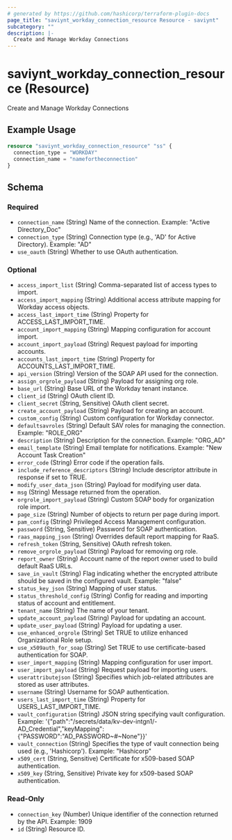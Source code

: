 ```yaml
---
# generated by https://github.com/hashicorp/terraform-plugin-docs
page_title: "saviynt_workday_connection_resource Resource - saviynt"
subcategory: ""
description: |-
  Create and Manage Workday Connections
---
```


# saviynt_workday_connection_resource (Resource)

Create and Manage Workday Connections

## Example Usage

```terraform
resource "saviynt_workday_connection_resource" "ss" {
  connection_type = "WORKDAY"
  connection_name = "namefortheconnection"
}
```

<!-- schema generated by tfplugindocs -->
## Schema

### Required

- `connection_name` (String) Name of the connection. Example: "Active Directory_Doc"
- `connection_type` (String) Connection type (e.g., 'AD' for Active Directory). Example: "AD"
- `use_oauth` (String) Whether to use OAuth authentication.

### Optional

- `access_import_list` (String) Comma-separated list of access types to import.
- `access_import_mapping` (String) Additional access attribute mapping for Workday access objects.
- `access_last_import_time` (String) Property for ACCESS_LAST_IMPORT_TIME.
- `account_import_mapping` (String) Mapping configuration for account import.
- `account_import_payload` (String) Request payload for importing accounts.
- `accounts_last_import_time` (String) Property for ACCOUNTS_LAST_IMPORT_TIME.
- `api_version` (String) Version of the SOAP API used for the connection.
- `assign_orgrole_payload` (String) Payload for assigning org role.
- `base_url` (String) Base URL of the Workday tenant instance.
- `client_id` (String) OAuth client ID.
- `client_secret` (String, Sensitive) OAuth client secret.
- `create_account_payload` (String) Payload for creating an account.
- `custom_config` (String) Custom configuration for Workday connector.
- `defaultsavroles` (String) Default SAV roles for managing the connection. Example: "ROLE_ORG"
- `description` (String) Description for the connection. Example: "ORG_AD"
- `email_template` (String) Email template for notifications. Example: "New Account Task Creation"
- `error_code` (String) Error code if the operation fails.
- `include_reference_descriptors` (String) Include descriptor attribute in response if set to TRUE.
- `modify_user_data_json` (String) Payload for modifying user data.
- `msg` (String) Message returned from the operation.
- `orgrole_import_payload` (String) Custom SOAP body for organization role import.
- `page_size` (String) Number of objects to return per page during import.
- `pam_config` (String) Privileged Access Management configuration.
- `password` (String, Sensitive) Password for SOAP authentication.
- `raas_mapping_json` (String) Overrides default report mapping for RaaS.
- `refresh_token` (String, Sensitive) OAuth refresh token.
- `remove_orgrole_payload` (String) Payload for removing org role.
- `report_owner` (String) Account name of the report owner used to build default RaaS URLs.
- `save_in_vault` (String) Flag indicating whether the encrypted attribute should be saved in the configured vault. Example: "false"
- `status_key_json` (String) Mapping of user status.
- `status_threshold_config` (String) Config for reading and importing status of account and entitlement.
- `tenant_name` (String) The name of your tenant.
- `update_account_payload` (String) Payload for updating an account.
- `update_user_payload` (String) Payload for updating a user.
- `use_enhanced_orgrole` (String) Set TRUE to utilize enhanced Organizational Role setup.
- `use_x509auth_for_soap` (String) Set TRUE to use certificate-based authentication for SOAP.
- `user_import_mapping` (String) Mapping configuration for user import.
- `user_import_payload` (String) Request payload for importing users.
- `userattributejson` (String) Specifies which job-related attributes are stored as user attributes.
- `username` (String) Username for SOAP authentication.
- `users_last_import_time` (String) Property for USERS_LAST_IMPORT_TIME.
- `vault_configuration` (String) JSON string specifying vault configuration. Example: '{"path":"/secrets/data/kv-dev-intgn1/-AD_Credential","keyMapping":{"PASSWORD":"AD_PASSWORD~#~None"}}'
- `vault_connection` (String) Specifies the type of vault connection being used (e.g., 'Hashicorp'). Example: "Hashicorp"
- `x509_cert` (String, Sensitive) Certificate for x509-based SOAP authentication.
- `x509_key` (String, Sensitive) Private key for x509-based SOAP authentication.

### Read-Only

- `connection_key` (Number) Unique identifier of the connection returned by the API. Example: 1909
- `id` (String) Resource ID.
